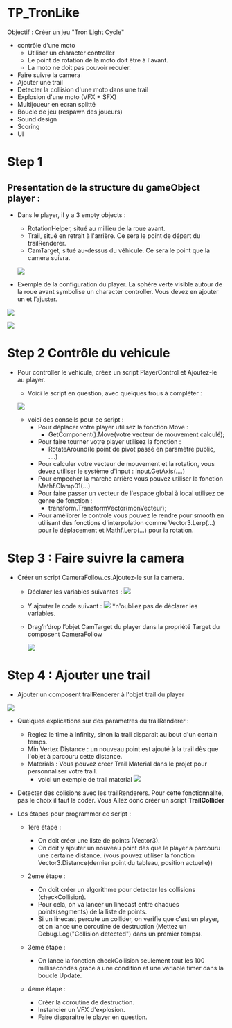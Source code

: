 # TP_TronLike

Objectif : Créer un jeu "Tron Light Cycle"

-  contrôle d'une moto
	- Utiliser un character controller
	- Le point de rotation de la moto doit être à l'avant.
	- La moto ne doit pas pouvoir reculer.
- Faire suivre la camera
- Ajouter une trail
- Detecter la collision d'une moto dans une trail
- Explosion d'une moto (VFX + SFX)
- Multijoueur en ecran splitté 
- Boucle de jeu (respawn des joueurs)
- Sound design
- Scoring
- UI


# Step 1
## Presentation de la structure du gameObject player :

- Dans le player, il y a 3 empty objects :
    - RotationHelper, situé au millieu de la roue avant.
    - Trail, situé en retrait à l'arrière. Ce sera le point de départ du trailRenderer.
    - CamTarget, situé au-dessus du véhicule. Ce sera le point que la camera suivra.

    ![](https://i.imgur.com/H8tZMGQ.png)


- Exemple de la configuration du player. La sphère verte visible autour de la roue avant symbolise un character controller. Vous devez en ajouter un et l’ajuster.

![](https://i.imgur.com/3E107mz.png)

![](https://i.imgur.com/6ROAXGf.png)

# Step 2 Contrôle du vehicule
- Pour controller le vehicule, créez un script PlayerControl et Ajoutez-le au player.

    - Voici le script en question, avec quelques trous à compléter :

    ![](https://i.imgur.com/9DjYk6Q.png)
    
    - voici des conseils pour ce script :
        - Pour déplacer votre player utilisez la fonction Move : 
            - GetComponent<CharacterController>().Move(votre vecteur de                     mouvement calculé);
        - Pour faire tourner votre player utilisez la fonction :
            - RotateAround(le point de pivot passé en paramètre public, ....)	
        - Pour calculer votre vecteur de mouvement et la rotation, vous devez utiliser le système d'input : 
	Input.GetAxis(....)
        - Pour empecher la marche arrière vous pouvez utiliser la fonction Mathf.Clamp01(...)
        - Pour faire passer un vecteur de l'espace global à local utilisez ce genre de fonction : 
	        - transform.TransformVector(monVecteur);
        - Pour améliorer le controle vous pouvez le rendre pour smooth en utilisant des fonctions d'interpolation comme 
Vector3.Lerp(...) pour le déplacement et Mathf.Lerp(...) pour la rotation.


# Step 3 : Faire suivre la camera 
- Créer un script CameraFollow.cs.Ajoutez-le sur la camera.
    - Déclarer les variables suivantes :
	 ![](https://i.imgur.com/Kbb61fp.png)


    - Y ajouter le code suivant : 
    ![](https://i.imgur.com/V6YBbql.png)
     *n'oubliez pas de déclarer les variables.
    
    - Drag’n’drop l’objet CamTarget du player dans la propriété Target du composent CameraFollow
    
        ![](https://i.imgur.com/riTBmsC.png)

# Step 4 : Ajouter une trail
- Ajouter un composent trailRenderer à l'objet trail du player


![](https://i.imgur.com/cTciCSi.png)
- Quelques explications sur des parametres du trailRenderer : 
    - Reglez le time à Infinity, sinon la trail disparait au bout d'un certain temps.
    - Min Vertex Distance : un nouveau point est ajouté à la trail dès que l'objet à parcouru cette distance.
    - Materials : Vous pouvez creer Trail Material dans le projet pour personnaliser votre trail.
        - voici un exemple de trail material ![](https://i.imgur.com/CZaXd94.png)

- Detecter des colisions avec les trailRenderers.
Pour cette fonctionnalité, pas le choix il faut la coder.
Vous Allez donc créer un script **TrailCollider**

- Les étapes pour programmer ce script : 
    - 1ere étape : 
        - On doit créer une liste de points (Vector3).
        - On doit y ajouter un nouveau point dès que le player a parcouru une certaine distance.
            (vous pouvez utiliser la fonction Vector3.Distance(dernier point du tableau, position actuelle))
    
    - 2eme étape :
        - On doit créer un algorithme pour detecter les collisions (checkCollision).
        - Pour cela, on va lancer un linecast entre chaques points(segments) de la liste de points.
        - Si un linecast percute un collider, on verifie que c'est un player, et on lance une coroutine de destruction 
            (Mettez un Debug.Log("Collision detected") dans un premier temps).

    - 3eme étape : 
        - On lance la fonction checkCollision seulement tout les 100 millisecondes 
            grace à une condition et une variable timer dans la boucle Update.

    - 4eme étape : 
        - Créer la coroutine de destruction.
        - Instancier un VFX d'explosion.
        - Faire disparaitre le player en question. 

